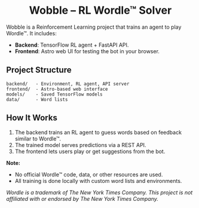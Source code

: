 <div align="center">
<h1>Wobble – RL Wordle™ Solver</h1>
</div>

Wobble is a Reinforcement Learning project that trains an agent to play Wordle™.
It includes:

* **Backend**: TensorFlow RL agent + FastAPI API.
* **Frontend**: Astro web UI for testing the bot in your browser.

## Project Structure

```
backend/   - Environment, RL agent, API server
frontend/  - Astro-based web interface
models/    - Saved TensorFlow models
data/      - Word lists
```

## How It Works

1. The backend trains an RL agent to guess words based on feedback similar to Wordle™.
2. The trained model serves predictions via a REST API.
3. The frontend lets users play or get suggestions from the bot.

**Note:**

* No official Wordle™ code, data, or other resources are used.
* All training is done locally with custom word lists and environments.

*Wordle is a trademark of The New York Times Company. This project is not affiliated with or endorsed by The New York Times Company.*
